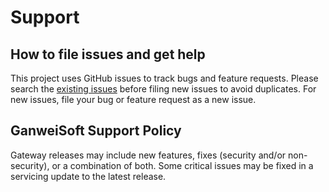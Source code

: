# Support

## How to file issues and get help

This project uses GitHub issues to track bugs and feature requests. Please search the [existing issues](https://github.com/ganweisoft/Gateway/issues) before filing new issues to avoid duplicates. For new issues, file your bug or feature request as a new issue.

## GanweiSoft Support Policy

Gateway releases may include new features, fixes (security and/or non-security), or a combination of both. Some critical issues may be fixed in a servicing update to the latest release.
